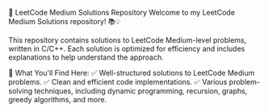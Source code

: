 🚀 LeetCode Medium Solutions Repository
Welcome to my LeetCode Medium Solutions repository! 📚💡

This repository contains solutions to LeetCode Medium-level problems, written in C/C++. Each solution is optimized for efficiency and includes explanations to help understand the approach.

📌 What You'll Find Here:
✅ Well-structured solutions to LeetCode Medium problems.
✅ Clean and efficient code implementations.
✅ Various problem-solving techniques, including dynamic programming, recursion, graphs, greedy algorithms, and more.

